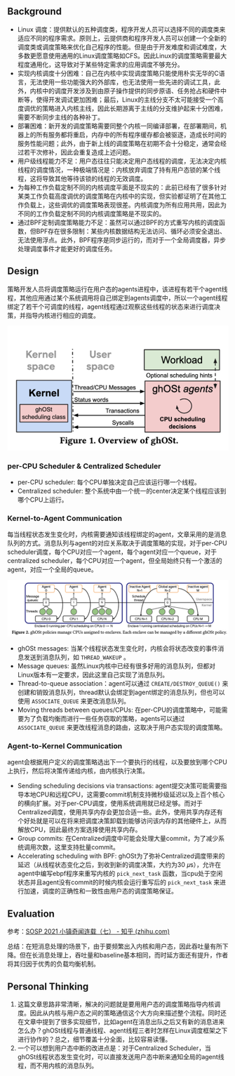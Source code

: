## Background

- Linux 调度：提供默认的五种调度类，程序开发人员可以选择不同的调度类来适应不同的程序需求。原则上，云提供商和程序开发人员可以创建一个全新的调度类或调度策略来优化自己程序的性能。但是由于开发难度和调试难度，大多数更愿意使用通用的Linux调度策略如CFS。因此Linux的调度策略需要最大程度通用化，这导致对于某些特定需求的应用调度不够充分。
- 实现内核调度十分困难：自己在内核中实现调度策略只能使用朴实无华的C语言，无法使用一些功能强大的外部库，也无法使用一些先进的调试工具，此外，内核中的调度开发涉及到由原子操作提供的同步原语、任务抢占和硬件中断等，使得开发调试更加困难；最后，Linux的主线分支不太可能接受一个高度调优的策略进入内核主线，因此长期游离于主线的分支维护起来十分困难，需要不断同步主线的各种补丁。
- 部署困难：新开发的调度策略需要同整个内核一同编译部署，在部署期间，机器上的所有服务都将重启，内存中的所有程序缓存都会被驱逐，造成长时间的服务性能问题；此外，由于新上线的调度策略在初期不会十分稳定，通常会经过若干次修补，因此会重复造成上述问题。
- 用户级线程能力不足：用户态往往只能决定用户态线程的调度，无法决定内核线程的调度情况，一种极端情况是：内核放弃调度了持有用户态锁的某个线程，这将导致其他等待该锁的线程的无效调度。
- 为每种工作负载定制不同的内核调度平面是不现实的：此前已经有了很多针对某类工作负载高度调优的调度策略在内核中的实现，但实验都证明了在其他工作负载上，这些调优的调度策略表现很差。内核调度为所有应用共用，因此为不同的工作负载定制不同的内核调度策略是不现实的。
- 通过BPF定制调度策略能力不足：虽然可以通过BPF的方式重写内核的调度函数，但BPF存在很多限制：某些内核数据结构无法访问、循环必须安全退出、无法使用浮点。此外，BPF程序是同步运行的，而对于一个全局调度器，异步处理调度事件才能更好的调度任务。

## Design

策略开发人员将调度策略运行在用户态的agents进程中，该进程有若干个agent线程，其他应用通过某个系统调用将自己绑定到agents调度中，所以一个agent线程绑定了若干个可调度的线程，agent线程通过观察这些线程的状态来进行调度决策，并指导内核进行相应的调度。

![](../image/ghOSt_framework.png)

### per-CPU Scheduler & Centralized Scheduler

- per-CPU scheduler: 每个CPU单独决定自己应该运行哪一个线程。
- Centralized scheduler: 整个系统中由一个统一的center决定某个线程应该到哪个CPU上运行。
### Kernel-to-Agent Communication

每当线程状态发生变化时，内核需要通知该线程绑定的agent，文章采用的是消息队列的方式。消息队列与agent的对应关系取决于调度策略的实现，对于per-CPU scheduler调度，每个CPU对应一个agent，每个agent对应一个queue，对于centralized scheduler，每个CPU对应一个agent，但全局始终只有一个激活的agent，对应一个全局的queue。

![](../image/ghOSt-mq.png)


- ghOSt messages: 当某个线程状态发生变化时，内核会将状态改变的事件消息发送到消息队列，如 `THREAD_WAKEUP` 。
- Message queues: 虽然Linux内核中已经有很多好用的消息队列，但都对Linux版本有一定要求，因此这里自己实现了消息队列。
- Thread-to-queue association：agent可以通过 `CREATE/DESTROY_QUEUE()` 来创建和销毁消息队列，thread默认会绑定到agent绑定的消息队列，但也可以使用 `ASSOCIATE_QUEUE` 来更改消息队列。
- Moving threads between queues/CPUs:  在per-CPU的调度策略中，可能需要为了负载均衡而进行一些任务窃取的策略，agents可以通过 `ASSOCIATE_QUEUE` 来更改线程消息的路由，这取决于用户态实现的调度策略。

### Agent-to-Kernel Communication

agent会根据用户定义的调度策略选出下一个要执行的线程，以及要放到哪个CPU上执行，然后将决策传递给内核，由内核执行决策。

- Sending scheduling decisions via transactions: agent提交决策可能需要指导本地CPU和远程CPU，这需要commit机制支持微秒级延迟以及上百个核心的横向扩展。对于per-CPU调度，使用系统调用就已经足够。而对于Centralized调度，使用共享内存会更加合适一些。此外，使用共享内存还有个好处就是可以在将来把调度决策卸载到能够访问该内存的其他硬件上，从而解放CPU，因此最终方案选择使用共享内存。
- Group commits: 在Centralized调度中可能会处理大量commit，为了减少系统调用次数，这里支持批量commit。
- Accelerating scheduling with BPF: ghOSt为了弥补Centralized调度带来的延迟（从线程状态变化之后，到收到新的调度决策，大约为30 𝜇s），允许在agent中编写ebpf程序来重写内核的 `pick_next_task` 函数，当cpu处于空闲状态并且agent没有commit的时候内核会运行重写后的 `pick_next_task` 来进行加速，调度的正确性和一致性由用户态的调度策略保证。

## Evaluation

参考：[SOSP 2021 小镇奇闻连载（七） - 知乎 (zhihu.com)](https://zhuanlan.zhihu.com/p/464560315)

总结：在短消息处理的场景下，由于要频繁出入内核和用户态，因此吞吐量有所下降。但在长消息处理上，吞吐量和baseline基本相同，而时延方面还有提升，作者将其归因于优秀的负载均衡机制。

## Personal Thinking
1. 这篇文章思路非常清晰，解决的问题就是要用用户态的调度策略指导内核调度。因此从内核与用户态之间的策略通信这个大方向来描述整个流程。同时还在文章中提到了很多实现细节，比如agent在消息出队之后又有新的消息进来怎么办？ghOSt线程与普通线程、agent线程三者时怎样在Linux调度框架之下进行协作的？总之，细节覆盖十分全面，比较容易读懂。
2. 一个可以想到用户态中断的改进点是：对于Centralized Scheduler，当ghOSt线程状态发生变化时，可以直接发送用户态中断来通知全局的agent线程，而不用内核的消息队列。